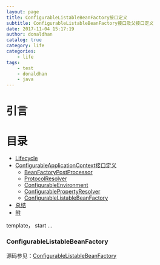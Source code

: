 ```yaml
---
layout: page
title: ConfigurableListableBeanFactory接口定义
subtitle: ConfigurableListableBeanFactory接口及父接口定义
date: 2017-11-04 15:17:19
author: donaldhan
catalog: true
category: life
categories:
    - life
tags:
    - test
    - donaldhan
    - java  
---
```


# 引言

# 目录
* [Lifecycle](#lifecycle)
* [ConfigurableApplicationContext接口定义](#configurableapplicationcontext接口定义)
    * [BeanFactoryPostProcessor](#beanfactorypostprocessor)
    * [ProtocolResolver](#protocolresolver)
    * [ConfigurableEnvironment](#configurableenvironment)
    * [ConfigurablePropertyResolver](#configurablepropertyresolver)
    * [ConfigurableListableBeanFactory](#configurablelistablebeanfactory)
* [总结](#总结)
* [附](#附)


template， start ...

### ConfigurableListableBeanFactory

源码参见：[ConfigurableListableBeanFactory][]

[ConfigurableListableBeanFactory]: "ConfigurableListableBeanFactory"

```java

```
